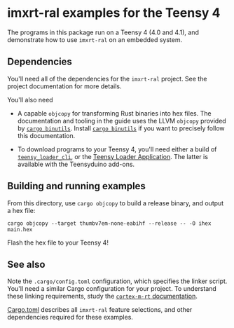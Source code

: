 # imxrt-ral examples for the Teensy 4

The programs in this package run on a Teensy 4 (4.0 and 4.1), and demonstrate
how to use `imxrt-ral` on an embedded system.

## Dependencies

You'll need all of the dependencies for the `imxrt-ral` project. See the
project documentation for more details.

You'll also need

- A capable `objcopy` for transforming Rust binaries into hex files. The
documentation and tooling in the guide uses the LLVM `objcopy` provided by
[`cargo binutils`]. Install [`cargo binutils`] if you want to precisely follow
this documentation.

[`cargo binutils`]: https://github.com/rust-embedded/cargo-binutils

- To download programs to your Teensy 4, you'll need either a build of
[`teensy_loader_cli`](https://github.com/PaulStoffregen/teensy_loader_cli), or
the [Teensy Loader Application](https://www.pjrc.com/teensy/loader.html). The
latter is available with the Teensyduino add-ons.

## Building and running examples

From this directory, use `cargo objcopy` to build a release binary, and output
a hex file:

```
cargo objcopy --target thumbv7em-none-eabihf --release -- -O ihex main.hex
```

Flash the hex file to your Teensy 4!

## See also

Note the `.cargo/config.toml` configuration, which specifies the linker script.
You'll need a similar Cargo configuration for your project. To understand these
linking requirements, study the [`cortex-m-rt` documentation][cmrt].

[cmrt]: https://docs.rs/cortex-m-rt/0.6.13/cortex_m_rt/

[Cargo.toml](./Cargo.toml) describes all `imxrt-ral` feature selections, and
other dependencies required for these examples.
